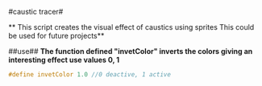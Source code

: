 #caustic tracer#

** This script creates the visual effect of caustics using sprites
This could be used for future projects**

##use##
**The function defined "invetColor" inverts the colors giving an interesting effect
use values ​​0, 1**

```c++
#define invetColor 1.0 //0 deactive, 1 active

